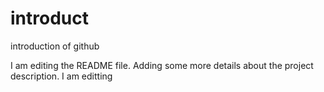 # introduct
introduction of github

I am editing the README file. Adding some more details about the project description.
I am editting 
